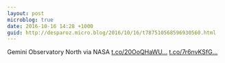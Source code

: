 ```yaml
---
layout: post
microblog: true
date: 2016-10-16 14:28 +1000
guid: http://desparoz.micro.blog/2016/10/16/t787510568596930560.html
---
```

Gemini Observatory North via NASA [t.co/20OoQHaWU...](https://t.co/20OoQHaWUe) [t.co/7r6nvKSfG...](https://t.co/7r6nvKSfGq)
